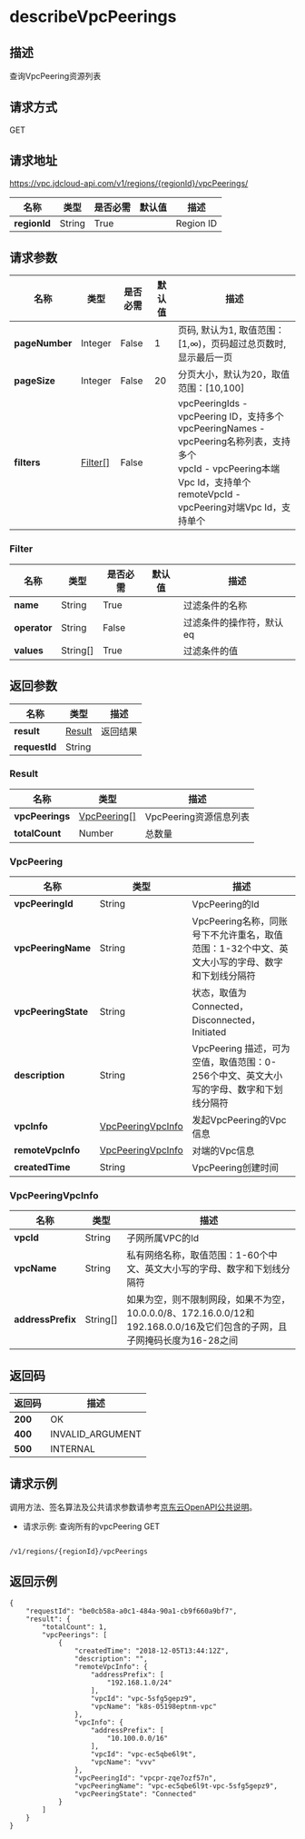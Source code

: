 # describeVpcPeerings


## 描述
查询VpcPeering资源列表

## 请求方式
GET

## 请求地址
https://vpc.jdcloud-api.com/v1/regions/{regionId}/vpcPeerings/

|名称|类型|是否必需|默认值|描述|
|---|---|---|---|---|
|**regionId**|String|True| |Region ID|

## 请求参数
|名称|类型|是否必需|默认值|描述|
|---|---|---|---|---|
|**pageNumber**|Integer|False|1|页码, 默认为1, 取值范围：[1,∞)，页码超过总页数时, 显示最后一页|
|**pageSize**|Integer|False|20|分页大小，默认为20，取值范围：[10,100]|
|**filters**|[Filter[]](describeVpcPeerings#user-content-filter)|False| |vpcPeeringIds - vpcPeering ID，支持多个<br>vpcPeeringNames - vpcPeering名称列表，支持多个<br>vpcId	- vpcPeering本端Vpc Id，支持单个<br>remoteVpcId - vpcPeering对端Vpc Id，支持单个<br>|

### <div id="user-content-filter">Filter</div>
|名称|类型|是否必需|默认值|描述|
|---|---|---|---|---|
|**name**|String|True| |过滤条件的名称|
|**operator**|String|False| |过滤条件的操作符，默认eq|
|**values**|String[]|True| |过滤条件的值|

## 返回参数
|名称|类型|描述|
|---|---|---|
|**result**|[Result](describeVpcPeerings#user-content-result)|返回结果|
|**requestId**|String| |

### <div id="user-content-result">Result</div>
|名称|类型|描述|
|---|---|---|
|**vpcPeerings**|[VpcPeering[]](describeVpcPeerings#user-content-vpcpeering)|VpcPeering资源信息列表|
|**totalCount**|Number|总数量|
### <div id="user-content-vpcpeering">VpcPeering</div>
|名称|类型|描述|
|---|---|---|
|**vpcPeeringId**|String|VpcPeering的Id|
|**vpcPeeringName**|String|VpcPeering名称，同账号下不允许重名，取值范围：1-32个中文、英文大小写的字母、数字和下划线分隔符|
|**vpcPeeringState**|String|状态，取值为Connected，Disconnected，Initiated|
|**description**|String|VpcPeering 描述，可为空值，取值范围：0-256个中文、英文大小写的字母、数字和下划线分隔符|
|**vpcInfo**|[VpcPeeringVpcInfo](describeVpcPeerings#user-content-vpcpeeringvpcinfo)|发起VpcPeering的Vpc信息|
|**remoteVpcInfo**|[VpcPeeringVpcInfo](describeVpcPeerings#user-content-vpcpeeringvpcinfo)|对端的Vpc信息|
|**createdTime**|String|VpcPeering创建时间|
### <div id="user-content-vpcpeeringvpcinfo">VpcPeeringVpcInfo</div>
|名称|类型|描述|
|---|---|---|
|**vpcId**|String|子网所属VPC的Id|
|**vpcName**|String|私有网络名称，取值范围：1-60个中文、英文大小写的字母、数字和下划线分隔符|
|**addressPrefix**|String[]|如果为空，则不限制网段，如果不为空，10.0.0.0/8、172.16.0.0/12和192.168.0.0/16及它们包含的子网，且子网掩码长度为16-28之间|

## 返回码
|返回码|描述|
|---|---|
|**200**|OK|
|**400**|INVALID_ARGUMENT|
|**500**|INTERNAL|

## 请求示例
调用方法、签名算法及公共请求参数请参考[京东云OpenAPI公共说明](https://docs.jdcloud.com/common-declaration/api/introduction)。
- 请求示例: 查询所有的vpcPeering
GET
```

/v1/regions/{regionId}/vpcPeerings

```

## 返回示例
```
{
    "requestId": "be0cb58a-a0c1-484a-90a1-cb9f660a9bf7", 
    "result": {
        "totalCount": 1, 
        "vpcPeerings": [
            {
                "createdTime": "2018-12-05T13:44:12Z", 
                "description": "", 
                "remoteVpcInfo": {
                    "addressPrefix": [
                        "192.168.1.0/24"
                    ], 
                    "vpcId": "vpc-5sfg5gepz9", 
                    "vpcName": "k8s-05198eptnm-vpc"
                }, 
                "vpcInfo": {
                    "addressPrefix": [
                        "10.100.0.0/16"
                    ], 
                    "vpcId": "vpc-ec5qbe6l9t", 
                    "vpcName": "vvv"
                }, 
                "vpcPeeringId": "vpcpr-zqe7ozf57n", 
                "vpcPeeringName": "vpc-ec5qbe6l9t-vpc-5sfg5gepz9", 
                "vpcPeeringState": "Connected"
            }
        ]
    }
}
```
